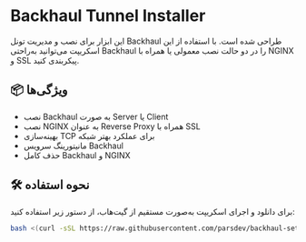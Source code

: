 # Backhaul Tunnel Installer

این ابزار برای نصب و مدیریت تونل Backhaul طراحی شده است. با استفاده از این اسکریپت می‌توانید به‌راحتی Backhaul را در دو حالت نصب معمولی یا همراه با NGINX و SSL پیکربندی کنید.

## 📦 ویژگی‌ها

- نصب Backhaul به صورت Server یا Client
- نصب NGINX به عنوان Reverse Proxy همراه با SSL
- بهینه‌سازی TCP برای عملکرد بهتر شبکه
- مانیتورینگ سرویس Backhaul
- حذف کامل Backhaul و NGINX

## 🛠️ نحوه استفاده

برای دانلود و اجرای اسکریپت به‌صورت مستقیم از گیت‌هاب، از دستور زیر استفاده کنید:

```bash
bash <(curl -sSL https://raw.githubusercontent.com/parsdev/backhaul-setup/main/backhaul-setup.sh)
```
